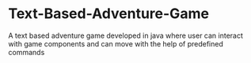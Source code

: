 # Text-Based-Adventure-Game
A text based adventure game developed in java where user can interact with game components and can move with the help of predefined commands
